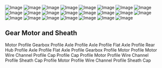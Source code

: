 ![Image](micro_gear_motor.md.1.png)
![Image](micro_gear_motor.md.2.png)
![Image](micro_gear_motor.md.3.png)
![Image](micro_gear_motor.md.4.png)
![Image](micro_gear_motor.md.5.png)
![Image](micro_gear_motor.md.6.png)
![Image](micro_gear_motor.md.7.png)
![Image](micro_gear_motor.md.8.png)
![Image](micro_gear_motor.md.9.png)
![Image](micro_gear_motor.md.10.png)
![Image](micro_gear_motor.md.11.png)
![Image](micro_gear_motor.md.12.png)
![Image](micro_gear_motor.md.13.png)
![Image](micro_gear_motor.md.14.png)
![Image](micro_gear_motor.md.15.png)
![Image](micro_gear_motor.md.16.png)
![Image](micro_gear_motor.md.17.png)
![Image](micro_gear_motor.md.18.png)
![Image](micro_gear_motor.md.19.png)
![Image](micro_gear_motor.md.20.png)
![Image](micro_gear_motor.md.21.png)
![Image](micro_gear_motor.md.22.png)
![Image](micro_gear_motor.md.23.png)
## Gear Motor and Sheath
Motor Profile
Gearbox Profile
Axle Profile
Axle Profile
Flat Axle Profile
Rear Hub Profile
Axle Profile
Flat Axle Profile
Gearbox Profile
Motor Profile
Motor
Wire Channel Profile
Cap Profile
Cap Profile
Motor Profile
Wire Channel Profile
Sheath
Cap Profile
Motor Profile
Wire Channel Profile
Sheath
Cap